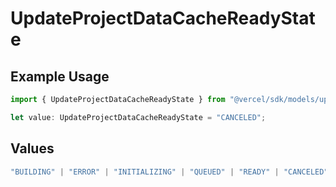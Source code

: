 # UpdateProjectDataCacheReadyState

## Example Usage

```typescript
import { UpdateProjectDataCacheReadyState } from "@vercel/sdk/models/updateprojectdatacacheop.js";

let value: UpdateProjectDataCacheReadyState = "CANCELED";
```

## Values

```typescript
"BUILDING" | "ERROR" | "INITIALIZING" | "QUEUED" | "READY" | "CANCELED"
```